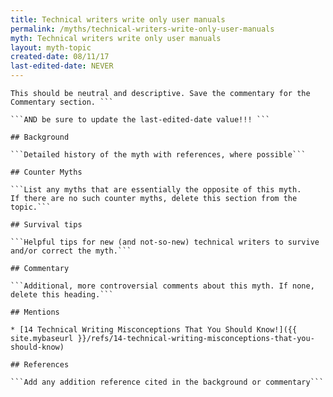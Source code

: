 ```yaml
---
title: Technical writers write only user manuals
permalink: /myths/technical-writers-write-only-user-manuals
myth: Technical writers write only user manuals
layout: myth-topic
created-date: 08/11/17
last-edited-date: NEVER
---
```


```A summary description of the myth--no more than a line or two. 
This should be neutral and descriptive. Save the commentary for the 
Commentary section. ```

```AND be sure to update the last-edited-date value!!! ```

## Background

```Detailed history of the myth with references, where possible```

## Counter Myths

```List any myths that are essentially the opposite of this myth.
If there are no such counter myths, delete this section from the topic.```

## Survival tips

```Helpful tips for new (and not-so-new) technical writers to survive and/or correct the myth.```

## Commentary

```Additional, more controversial comments about this myth. If none, delete this heading.```

## Mentions

* [14 Technical Writing Misconceptions That You Should Know!]({{ site.mybaseurl }}/refs/14-technical-writing-misconceptions-that-you-should-know)

## References

```Add any addition reference cited in the background or commentary```

